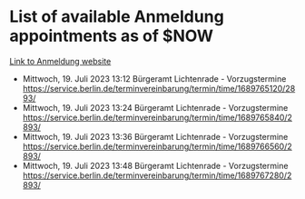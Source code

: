 # List of available Anmeldung appointments as of $NOW
[Link to Anmeldung website](https://service.berlin.de/terminvereinbarung/termin/tag.php?termin=1&anliegen[]=120686&dienstleisterlist=122210,122217,327316,122219,327312,122227,327314,122231,327346,122243,327348,122254,122252,329742,122260,329745,122262,329748,122271,327278,122273,327274,122277,327276,330436,122280,327294,122282,327290,122284,327292,122291,327270,122285,327266,122286,327264,122296,327268,150230,329760,122297,327286,122294,327284,122312,329763,122314,329775,122304,327330,122311,327334,122309,327332,317869,122281,327352,122279,329772,122283,122276,327324,122274,327326,122267,329766,122246,327318,122251,327320,122257,327322,122208,327298,122226,327300&herkunft=http%3A%2F%2Fservice.berlin.de%2Fdienstleistung%2F120686%2F)
- Mittwoch, 19. Juli 2023 13:12 Bürgeramt Lichtenrade - Vorzugstermine https://service.berlin.de/terminvereinbarung/termin/time/1689765120/2893/
- Mittwoch, 19. Juli 2023 13:24 Bürgeramt Lichtenrade - Vorzugstermine https://service.berlin.de/terminvereinbarung/termin/time/1689765840/2893/
- Mittwoch, 19. Juli 2023 13:36 Bürgeramt Lichtenrade - Vorzugstermine https://service.berlin.de/terminvereinbarung/termin/time/1689766560/2893/
- Mittwoch, 19. Juli 2023 13:48 Bürgeramt Lichtenrade - Vorzugstermine https://service.berlin.de/terminvereinbarung/termin/time/1689767280/2893/
